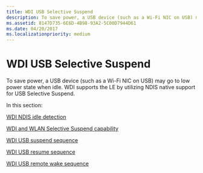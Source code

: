 ```yaml
---
title: WDI USB Selective Suspend
description: To save power, a USB device (such as a Wi-Fi NIC on USB) may go to low power state when idle. WDI supports the LE by utilizing NDIS native support for USB Selective Suspend.
ms.assetid: 8147D735-6E6D-4B98-93A2-5C00D7944D61
ms.date: 04/20/2017
ms.localizationpriority: medium
---
```


# WDI USB Selective Suspend


To save power, a USB device (such as a Wi-Fi NIC on USB) may go to low power state when idle. WDI supports the LE by utilizing NDIS native support for USB Selective Suspend.

In this section:

[WDI NDIS idle detection](wdi-ndis-idle-detection.md)

[WDI and WLAN Selective Suspend capability](wdi-and-wlan-selective-suspend-capability.md)

[WDI USB suspend sequence](wdi-usb-suspend-sequence.md)

[WDI USB resume sequence](wdi-usb-resume-sequence.md)

[WDI USB remote wake sequence](wdi-usb-remote-wake-sequence.md)
 

 





